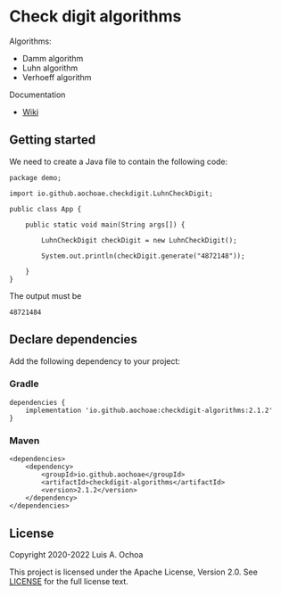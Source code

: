 # Check digit algorithms

Algorithms:

* Damm algorithm
* Luhn algorithm
* Verhoeff algorithm

Documentation

* [Wiki](https://github.com/aochoae/checkdigit-algorithms/wiki)

## Getting started

We need to create a Java file to contain the following code:

    package demo;

    import io.github.aochoae.checkdigit.LuhnCheckDigit;

    public class App {
    
        public static void main(String args[]) {
 
            LuhnCheckDigit checkDigit = new LuhnCheckDigit();

            System.out.println(checkDigit.generate("4872148"));

        }
    }

The output must be

    48721484

## Declare dependencies

Add the following dependency to your project:

### Gradle

    dependencies {
        implementation 'io.github.aochoae:checkdigit-algorithms:2.1.2'
    }

### Maven

    <dependencies>
        <dependency>
            <groupId>io.github.aochoae</groupId>
            <artifactId>checkdigit-algorithms</artifactId>
            <version>2.1.2</version>
        </dependency>
    </dependencies>

## License

Copyright 2020-2022 Luis A. Ochoa

This project is licensed under the Apache License, Version 2.0.
See [LICENSE](LICENSE) for the full license text.
